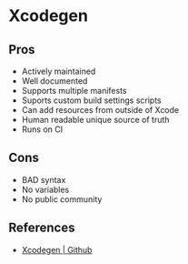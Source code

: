 # Xcodegen

## Pros
- Actively maintained
- Well documented
- Supports multiple manifests
- Suports custom build settings scripts
- Can add resources from outside of Xcode
- Human readable unique source of truth
- Runs on CI

## Cons
- BAD syntax
- No variables
- No public community

## References
- [Xcodegen | Github](https://github.com/yonaskolb/XcodeGen)

